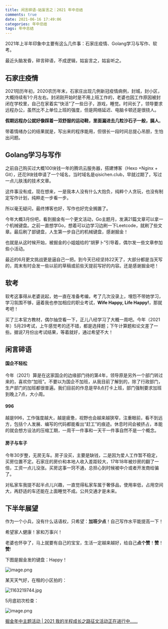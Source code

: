 ```yaml
---
title: 闲言碎语-姑妄言之｜2021 年中总结
comments: true
date: 2021-06-16 17:49:06
categories: 年中总结
tags: 年中总结
---
```


2021年上半年印象中主要有这么几件事：石家庄疫情、Golang学习与写作、软考。

最近头脑发昏，碎言碎语，不成逻辑，姑妄言之，姑妄听之。

## 石家庄疫情

2021阳历年初，2020农历年末，石家庄出现几例新冠疫情病例，封城，封小区，大概持续有1个月左右。封闭刚开始时是不用上班工作的，老婆也因工作原因被封闭在学校里，自己在家着实“快活”了一些日子，游戏，睡觉。时间长了，领导要求远程办公，虽然比不上单位上班的强度，但是网络延迟、电脑卡顿还是很挠人。

**假期远程办公就好像踩着一双舒服的运动鞋，里面漏进去几粒沙石子一般，膈人**。

带着情绪办公的结果就是，写出来的程序能用，但很长一段时间总提心吊胆，生怕出问题。

## Golang学习与写作

之前自己购买过大概100块钱一年的腾讯云服务器，搭建博客（Hexo +Nginx + Git），还花9块钱申请了一个域名，当时域名是qisichen.club，早就过期了，写过一点儿肤浅的技术文章。

这件事没有成，现在想来，一是我本人没有什么大抱负，纯粹个人贪玩，也没有制定写作计划，纯粹走一步看一步。

所以毫无疑问，最终博客也好，写作也好完全搁置了。

今年大概3月份吧，看到掘金有一个更文活动，Go主题月，发满21篇文章可以拿一个机械键盘。之前一直想学Go，想着可以边学习边刷一下Leetcode，就刷了些文章。最后刷了部键盘，人生第一步自己的机械键盘，感谢掘金！

也就是从这时候开始，被掘金的小姐姐给的“胡萝卜”引导着，偶尔发一些文章参加些小活动。

最近的6月更文挑战更是逼自己一把。到今天已经坚持22天了，大部分都是当天写的，周末有时会发一些以前的草稿或前些天提前写好的内容。还是感谢掘金吧！

## 软考

软考这事得从老婆说起，她一直在准备考编，考了几次没录上，埋怨不带她学习，学习氛围不够，逼着我也参加相应的职业考试，**Wife Happy, Life Happy!**，那就考吧！

买了三本官方教材，偶尔抽空看一下，正儿八经学习了大概一周吧。今年（2021年）5月29考试，上午感觉考的还不错，都是选择题；下午计算题和论文差了一些。据说7月份出考试结果，等着就好，通过希望不大！

## 闲言碎语

#### 国企不轻松

今年（2021）算是在这家国企的边缘部门待的第4年，领导原是另外一个部门转过来的，喜欢你“加班”。不要以为国企不加班，从我目前了解到的，除了行政部门，生产部门的加班都很普遍。我们目前的作息是早8点打卡上班，部门强制要求加班到晚上7点，大小周。

#### 996

越是996，工作强度越大，越是疲惫，视野也会越来越狭窄，注重眼前，看不到远方，包括个人发展、编写的代码都能看出“赶工”的痕迹。休息时间会被挤占，本能的就会想方设法的压缩工期，一周干一件事和一天干一件事自然不是一个概念。

#### 房子与车子

今年30岁整，无房无车。房子没买，主要是缺钱，二是因为爱人工作暂不稳定，买房位置不定。石家庄的房价和本地人收入差距较大，17年18年被炒房的翻了一倍，工资一点儿没涨。买房这事一窍不通，总担心到时候被中介或者开发商给骗了。

对私家车我提不起半点儿兴趣，一直觉得私家车属于奢侈品，使用率低，占用空间大，再舒适的车还能在上面睡觉不成。公共交通才是未来。

## 下半年展望

作为一个小兵，没有什么话语权，只希望：**加班少点**！自己写作水平能提高一下！

希望家人健康！家和万事兴！

老婆也怀孕了，马上就要有自己的宝宝，生活一定越来越好，给自己**点个赞**！**赞**！**赞**!



下图是掘金发的键盘：Happy！

![image.png](https://p9-juejin.byteimg.com/tos-cn-i-k3u1fbpfcp/d0650221fcb346a5b17ef21c88b668ab~tplv-k3u1fbpfcp-watermark.image)

某天天气好，在租的小区拍的：

![1163219744.jpg](https://p6-juejin.byteimg.com/tos-cn-i-k3u1fbpfcp/31828711ad33408fbafb4d45baf0f7d7~tplv-k3u1fbpfcp-watermark.image)

5月底初次检查：

![image.png](https://p3-juejin.byteimg.com/tos-cn-i-k3u1fbpfcp/a66ff67570b543c58a09fe64c9cb7e9a~tplv-k3u1fbpfcp-watermark.image)



[掘金年中主题活动 | 2021 我的半程成长之路征文活动正在进行中......](https://juejin.cn/post/6973994256679567373)

